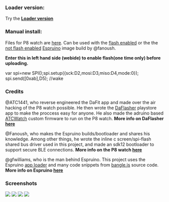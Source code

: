 ### Loader version:

Try the [**Loader version**](https://enaon.github.io/eucWatch/p8.html)

### Manual install:

Files for P8 watch are [here](https://github.com/enaon/eucWatch/tree/main/P8).  Can be used with the [flash enabled](https://github.com/fanoush/ds-d6/blob/master/espruino/DFU/P8/espruino_2v07.60_p8_SDK11_SD20_SPIFLASH.zip) or the  the [not flash enabled](https://github.com/fanoush/ds-d6/blob/master/espruino/DFU/P8/espruino_2v07.60_p8_SDK11_SD20.zip) [Espruino](https://www.espruino.com/) image build by @fanoush. 

**Enter this in left hand side (webide) to enable flash(one time only) before uploading.** 

var spi=new SPI();spi.setup({sck:D2,mosi:D3,miso:D4,mode:0}); spi.send([0xab],D5);  //wake


### Credits

@ATC1441, who reverse engineered the DaFit app and made over the air hacking of the P8 watch possible. He then wrote the [DaFlasher](https://play.google.com/store/apps/details?id=com.atcnetz.paatc.patc&gl=US) playstore app to make the proccess easy for anyone. He also made the adruino based [ATCWatch](https://github.com/atc1441/ATCwatch) custom firmware to run on the P8 watch.
**More info on DaFlasher [here](https://github.com/atc1441/DaFlasherFiles)**


@Fanoush, who makes the Espruino builds/bootloader and shares his knowledge. Among other things, he wrote the inline c screen/spi-flash shared bus driver used in this project, and made an sdk12 bootloader to support secure BLE connections. 
**More info on the P8 watch [here](https://github.com/fanoush/ds-d6/tree/master/espruino/DFU/P8)**


@gfwilliams, who is the man behind Espruino. This project uses the Espruino [app loader](https://github.com/espruino/EspruinoApps) and many code snippets from [bangle.js](https://github.com/espruino/BangleApps) source code.
**More info on Espruino [here](https://www.espruino.com/)**

### Screenshots

![](https://user-content.gitter-static.net/ad26d169f97603701a963b080c6b16c0cecaad8f/68747470733a2f2f692e6962622e636f2f504d57317452502f494d472d32303230303932312d3130353333363037382e6a7067)
![](https://user-content.gitter-static.net/05b4971a01afdea5952cd3c1d817ee2dbb727e52/68747470733a2f2f692e6962622e636f2f5336525130584d2f494d472d32303230313030352d3137333631333733382e6a7067)
![](https://user-content.gitter-static.net/01fb3ba8dc69e31029380961aece1fa18b90fd7f/68747470733a2f2f692e6962622e636f2f4337725774724e2f494d472d32303230313030352d3137333633313436322e6a7067)
![](https://user-content.gitter-static.net/811714e337a539a2a260703918ab2758811a609c/68747470733a2f2f692e6962622e636f2f4837486d6643312f494d472d32303230313030352d3137343132303037372e6a7067)
